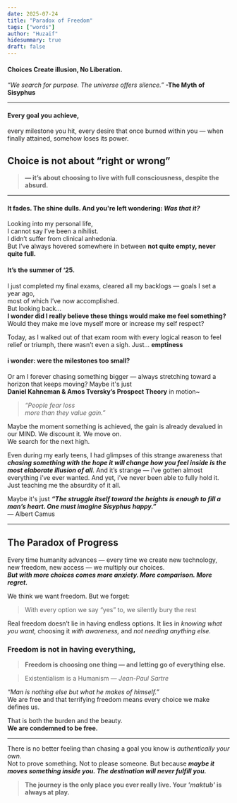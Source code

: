 ```yaml
---
date: 2025-07-24
title: "Paradox of Freedom"
tags: ["words"]
author: "Huzaif"
hidesummary: true
draft: false
---
```

#### Choices Create illusion, No Liberation.

 *“We search for purpose. The universe offers silence.”* **-The Myth of Sisyphus**

---
#### Every goal you achieve, 
every milestone you hit, every desire that once burned within you — when finally attained, somehow loses its power.  

## Choice is not about “right or wrong” 
> **— it’s about choosing to live with full consciousness, despite the absurd.**

---

#### It fades. The shine dulls. And you're left wondering: *Was that it?*

Looking into my personal life, \
I cannot say I’ve been a nihilist. \
I didn’t suffer from clinical anhedonia. \
But I’ve always hovered somewhere in between **not quite empty, never quite full.**

#### It’s the summer of ‘25. 
I just completed my final exams, cleared all my backlogs — goals I set a year ago, \
most of which I’ve now accomplished. \
But looking back… \
**I wonder did I really believe these things would make me feel something?** \
Would they make me love myself more or increase my self respect? 


Today, as I walked out of that exam room with every logical reason to feel relief or triumph, there wasn’t even a sigh. Just… **emptiness**

#### i wonder: were the milestones too small?  
Or am I forever chasing something bigger — always stretching toward a horizon that keeps moving? Maybe it's just \
**Daniel Kahneman & Amos Tversky’s Prospect Theory** in motion~
> *“People fear loss \
more than they value gain.”*  

Maybe the moment something is achieved, the gain is already devalued in our MIND. We discount it.  We move on. \
We search for the next high.


Even during my early teens, I had glimpses of this strange awareness that ***chasing something with the hope it will change how you feel inside is the most elaborate illusion of all***.
And it’s strange — i’ve gotten almost everything i’ve ever wanted. And yet, i’ve never been able to fully hold it. Just teaching me the absurdity of it all.

Maybe it's just
 ***“The struggle itself toward the heights is enough to fill a man’s heart. One must imagine Sisyphus happy.”***  \
 — Albert Camus

---

## The Paradox of Progress

Every time humanity advances — every time we create new technology, new freedom, new access — we multiply our choices.  
***But with more choices comes more anxiety. More comparison. More regret.***

We think we want freedom. But we forget:  
> With every option we say “yes” to, we silently bury the rest

Real freedom doesn’t lie in having endless options. It lies in *knowing what you want,* choosing it *with awareness,* and *not needing anything else.*

### Freedom is not in having everything,

> **Freedom is choosing one thing — and letting go of everything else.**



>  Existentialism is a Humanism  — *Jean-Paul Sartre* 

*“Man is nothing else but what he makes of himself.”* \
We are free  and that terrifying freedom means every choice we make defines us. 

That is both the burden and the beauty.  
**We are condemned to be free.**

---

There is no better feeling than chasing a goal you know is *authentically your own.*  
Not to prove something. Not to please someone. But because ***maybe it moves something inside you.*
*The destination will never fulfill you.***

> **The journey is the only place you ever really live. Your ***'maktub'*** is always at play.**


